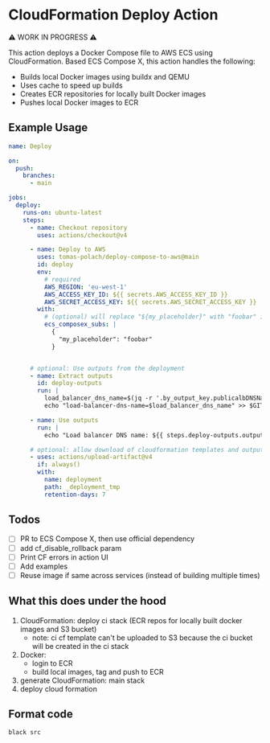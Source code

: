 # CloudFormation Deploy Action

⚠️ WORK IN PROGRESS ⚠️

This action deploys a Docker Compose file to AWS ECS using CloudFormation.
Based ECS Compose X, this action handles the following:
- Builds local Docker images using buildx and QEMU
- Uses cache to speed up builds
- Creates ECR repositories for locally built Docker images
- Pushes local Docker images to ECR

## Example Usage

```yaml
name: Deploy

on:
  push:
    branches:
      - main

jobs:
  deploy:
    runs-on: ubuntu-latest
    steps:
      - name: Checkout repository
        uses: actions/checkout@v4

      - name: Deploy to AWS
        uses: tomas-polach/deploy-compose-to-aws@main
        id: deploy
        env:
          # required
          AWS_REGION: 'eu-west-1'
          AWS_ACCESS_KEY_ID: ${{ secrets.AWS_ACCESS_KEY_ID }}
          AWS_SECRET_ACCESS_KEY: ${{ secrets.AWS_SECRET_ACCESS_KEY }}
        with:
          # (optional) will replace "${my_placeholder}" with "foobar" in the ecs compose x YAML file
          ecs_composex_subs: |
            {
              "my_placeholder": "foobar"
            }


      # optional: Use outputs from the deployment
      - name: Extract outputs
        id: deploy-outputs
        run: |
          load_balancer_dns_name=$(jq -r '.by_output_key.publicalbDNSName' "${{ steps.deploy.outputs.cf-output-path }}")
          echo "load-balancer-dns-name=$load_balancer_dns_name" >> $GITHUB_OUTPUT

      - name: Use outputs
        run: |
          echo "Load balancer DNS name: ${{ steps.deploy-outputs.outputs.load-balancer-dns-name }}"

      # optional: allow download of cloudformation templates and outputs for debugging
      - uses: actions/upload-artifact@v4
        if: always()
        with:
          name: deployment
          path: _deployment_tmp
          retention-days: 7
```

## Todos

- [ ] PR to ECS Compose X, then use official dependency
- [ ] add cf_disable_rollback param
- [ ] Print CF errors in action UI
- [ ] Add examples
- [ ] Reuse image if same across services (instead of building multiple times)

## What this does under the hood

1. CloudFormation: deploy ci stack (ECR repos for locally built docker images and S3 bucket)
     - note: ci cf template can't be uploaded to S3 because the ci bucket will be created in the ci stack
1. Docker:
     - login to ECR
     - build local images, tag and push to ECR
1. generate CloudFormation: main stack
1. deploy cloud formation

## Format code

```bash
black src
```
